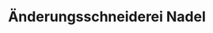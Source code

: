 ---
title: "Änderungsschneiderei Nadel"
url: /wien/aenderungsschneiderei-nadel/
shop: Schneiderei
---